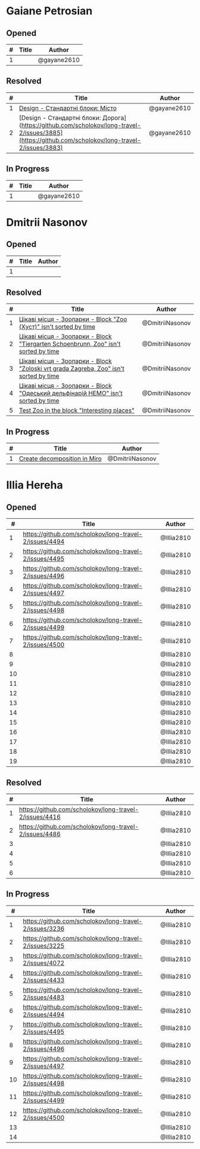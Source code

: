 # Gaiane Petrosian

## Opened

| #   | Title | Author
| --- | ---   | ----
| 1   |[]()|@gayane2610



## Resolved
| #   | Title | Author
| --- | ---   | ----
| 1   |[Design - Стандартні блоки: Місто](https://github.com/scholokov/long-travel-2/issues/3885)|@gayane2610
| 2   |[Design - Стандартні блоки: Дорога](https://github.com/scholokov/long-travel-2/issues/3885](https://github.com/scholokov/long-travel-2/issues/3883)|@gayane2610


## In Progress
| #   | Title | Author
| --- | ---   | ----
| 1   | []()|@gayane2610



# Dmitrii Nasonov

## Opened

| #   | Title | Author
| --- | ---   | ----
| 1   | 


## Resolved
| #   | Title | Author
| --- | ---   | ----
| 1   | [Цікаві місця - Зоопарки - Block "Zoo (Хуст)" isn't sorted by time](https://github.com/scholokov/long-travel-2/issues/4490)  | @DmitriiNasonov
| 2   | [Цікаві місця - Зоопарки - Block "Tiergarten Schoenbrunn, Zoo" isn't sorted by time](https://github.com/scholokov/long-travel-2/issues/4489)  | @DmitriiNasonov
| 3   | [Цікаві місця - Зоопарки - Block "Zoloski vrt grada Zagreba, Zoo" isn't sorted by time](https://github.com/scholokov/long-travel-2/issues/4488)  | @DmitriiNasonov
| 4   | [Цікаві місця - Зоопарки - Block "Одеський дельфінарій НЕМО" isn't sorted by time](https://github.com/scholokov/long-travel-2/issues/4487) | @DmitriiNasonov
| 5   | [Test Zoo in the block "Interesting places"](https://github.com/scholokov/long-travel-2/issues/4206)   | @DmitriiNasonov


## In Progress
| #   | Title | Author
| --- | ---   | ----
| 1   | [Create decomposition in Miro](https://github.com/scholokov/long-travel-2/issues/4146)   | @DmitriiNasonov


# Illia Hereha

## Opened

| #   | Title | Author
| --- | ---   | ----
| 1   |[https://github.com/scholokov/long-travel-2/issues/4494  ](https://github.com/scholokov/long-travel-2/issues/4494)   | @Illia2810
| 2   |[https://github.com/scholokov/long-travel-2/issues/4495  ](https://github.com/scholokov/long-travel-2/issues/4495)   | @Illia2810
| 3   |[https://github.com/scholokov/long-travel-2/issues/4496  ](https://github.com/scholokov/long-travel-2/issues/4496)   | @Illia2810
| 4   |[https://github.com/scholokov/long-travel-2/issues/4497  ](https://github.com/scholokov/long-travel-2/issues/4497)   | @Illia2810
| 5   |[https://github.com/scholokov/long-travel-2/issues/4498  ](https://github.com/scholokov/long-travel-2/issues/4498)   | @Illia2810
| 6   |[https://github.com/scholokov/long-travel-2/issues/4499  ](https://github.com/scholokov/long-travel-2/issues/4499)   | @Illia2810
| 7   |[https://github.com/scholokov/long-travel-2/issues/4500  ](https://github.com/scholokov/long-travel-2/issues/4500)   | @Illia2810
| 8   |   | @Illia2810
| 9   |   | @Illia2810
| 10  |   | @Illia2810
| 11  |   | @Illia2810
| 12  |   | @Illia2810
| 13  |   | @Illia2810
| 14  |   | @Illia2810
| 15  |   | @Illia2810
| 16  |   | @Illia2810
| 17  |   | @Illia2810
| 18  |   | @Illia2810
| 19  |   | @Illia2810

## Resolved
| #   | Title | Author
| --- | ---   | ----
| 1   |[https://github.com/scholokov/long-travel-2/issues/4416  ](https://github.com/scholokov/long-travel-2/issues/4416)   | @Illia2810
| 2   |[https://github.com/scholokov/long-travel-2/issues/4486  ](https://github.com/scholokov/long-travel-2/issues/4486)   | @Illia2810
| 3   |   | @Illia2810
| 4   |   | @Illia2810
| 5   |   | @Illia2810
| 6   |   | @Illia2810


## In Progress
| #   | Title | Author
| --- | ---   | ----
| 1   |[https://github.com/scholokov/long-travel-2/issues/3236  ](https://github.com/scholokov/long-travel-2/issues/3236)   | @Illia2810
| 2   |[https://github.com/scholokov/long-travel-2/issues/3225  ](https://github.com/scholokov/long-travel-2/issues/3225)   | @Illia2810
| 3   |[https://github.com/scholokov/long-travel-2/issues/4072  ](https://github.com/scholokov/long-travel-2/issues/4072)   | @Illia2810
| 4   |[https://github.com/scholokov/long-travel-2/issues/4433  ](https://github.com/scholokov/long-travel-2/issues/4433)   | @Illia2810
| 5   |[https://github.com/scholokov/long-travel-2/issues/4483  ](https://github.com/scholokov/long-travel-2/issues/4483)   | @Illia2810
| 6   |[https://github.com/scholokov/long-travel-2/issues/4494  ](https://github.com/scholokov/long-travel-2/issues/4494)   | @Illia2810
| 7   |[https://github.com/scholokov/long-travel-2/issues/4495  ](https://github.com/scholokov/long-travel-2/issues/4495)   | @Illia2810
| 8   |[https://github.com/scholokov/long-travel-2/issues/4496  ](https://github.com/scholokov/long-travel-2/issues/4496)   | @Illia2810 
| 9   |[https://github.com/scholokov/long-travel-2/issues/4497  ](https://github.com/scholokov/long-travel-2/issues/4497)   | @Illia2810
| 10  |[https://github.com/scholokov/long-travel-2/issues/4498  ](https://github.com/scholokov/long-travel-2/issues/4498)   | @Illia2810
| 11  |[https://github.com/scholokov/long-travel-2/issues/4499  ](https://github.com/scholokov/long-travel-2/issues/4499)   | @Illia2810     
| 12  |[https://github.com/scholokov/long-travel-2/issues/4500  ](https://github.com/scholokov/long-travel-2/issues/4500)   | @Illia2810
| 13  |   | @Illia2810
| 14  |   | @Illia2810

